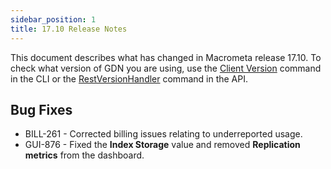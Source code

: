 ```yaml
---
sidebar_position: 1
title: 17.10 Release Notes
---
```


This document describes what has changed in Macrometa release 17.10. To check what version of GDN you are using, use the [Client Version](https://macrometa.com/docs/essentials/CLI/commands#client-version-gdnsl) command in the CLI or the [RestVersionHandler](https://macrometa.com/docs/api#/operations/RestVersionHandler) command in the API.

## Bug Fixes

- BILL-261 - Corrected billing issues relating to underreported usage.
- GUI-876 - Fixed the **Index Storage** value and removed **Replication metrics** from the dashboard.
